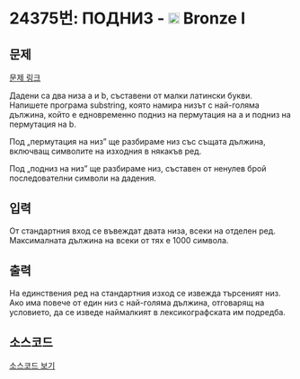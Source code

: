 # 24375번: ПОДНИЗ - <img src="https://static.solved.ac/tier_small/5.svg" style="height:20px" /> Bronze I

<!-- performance -->

<!-- 문제 제출 후 깃허브에 푸시를 했을 때 제출한 코드의 성능이 입력될 공간입니다.-->

<!-- end -->

## 문제

[문제 링크](https://boj.kr/24375)


<p>Дадени са два низа a и b, съставени от малки латински букви. Напишете програма substring, която намира низът с най-голяма дължина, който е едновременно подниз на пермутация на a и подниз на пермутация на b.</p>

<p>Под „пермутация на низ” ще разбираме низ със същата дължина, включващ символите на изходния в някакъв ред.</p>

<p>Под „подниз на низ” ще разбираме низ, съставен от ненулев брой последователни символи на дадения.</p>



## 입력


<p>От стандартния вход се въвеждат двата низа, всеки на отделен ред. Максималната дължина на всеки от тях е 1000 символа.</p>



## 출력


<p>На единствения ред на стандартния изход се извежда търсеният низ. Ако има повече от един низ с най-голяма дължина, отговарящ на условието, да се изведе наймалкият в лексикографската им подредба.</p>



## 소스코드

[소스코드 보기](ПОДНИЗ.cpp)